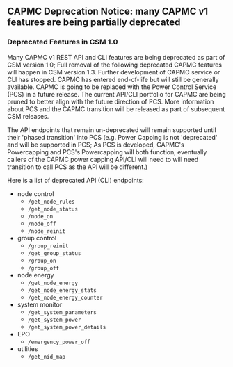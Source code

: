 ## CAPMC Deprecation Notice: many CAPMC v1 features are being partially deprecated

### Deprecated Features in CSM 1.0

Many CAPMC v1 REST API and CLI features are being deprecated as part of CSM version 1.0; Full removal of the following deprecated CAPMC features will happen in CSM version 1.3. Further development of CAPMC service or CLI has stopped. CAPMC has entered end-of-life but will still be generally available. CAPMC is going to be replaced with the Power Control Service (PCS) in a future release.  The current API/CLI portfolio for CAPMC are being pruned to better align with the future direction of PCS. More information about PCS and the CAPMC transition will be released as part of subsequent CSM releases. 


The API endpoints that remain un-deprecated will remain supported until their 'phased transition' into PCS (e.g. Power Capping is not 'deprecated' and will be supported in PCS; As PCS is developed, CAPMC's Powercapping and PCS's Powercapping will both function, eventually callers of the CAPMC power capping API/CLI will need to will need transition to call PCS as the API will be different.)


Here is a list of deprecated API (CLI) endpoints:

* node control
    * `/get_node_rules`
    * `/get_node_status`
    * `/node_on`
    * `/node_off`
    * `/node_reinit`
* group control
    * `/group_reinit`
    * `/get_group_status`
    * `/group_on`
    * `/group_off`
* node energy
    * `/get_node_energy`
    * `/get_node_energy_stats`
    * `/get_node_energy_counter`
* system monitor
    * `/get_system_parameters`
    * `/get_system_power`
    * `/get_system_power_details`
* EPO
    * `/emergency_power_off`  
* utilities
    * `/get_nid_map`
